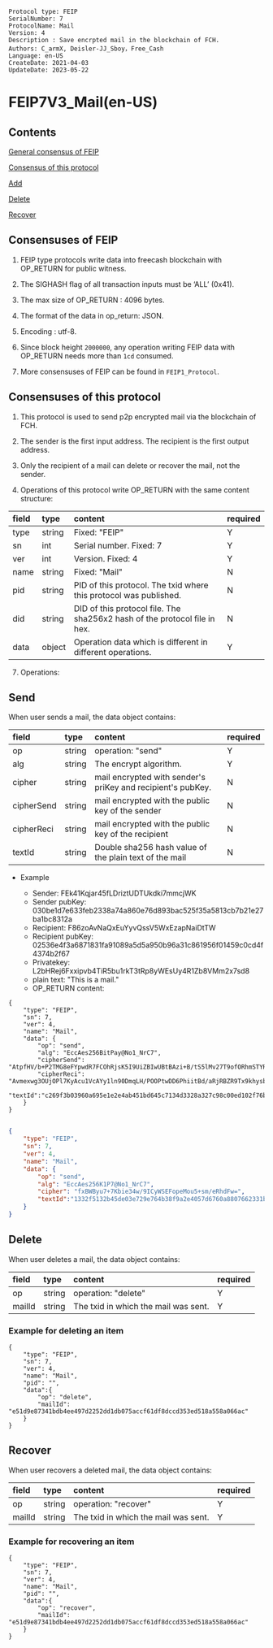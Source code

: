 ```
Protocol type: FEIP
SerialNumber: 7
ProtocolName: Mail
Version: 4
Description : Save encrpted mail in the blockchain of FCH.
Authors: C_armX, Deisler-JJ_Sboy，Free_Cash
Language: en-US
CreateDate: 2021-04-03
UpdateDate: 2023-05-22
```

# FEIP7V3_Mail(en-US)

## Contents

[General consensus of FEIP](#general-consensus-of-feip)

[Consensus of this protocol](#consensus-of-this-protocol)

[Add](#send)

[Delete](#delete)

[Recover](#recover)

## Consensuses of FEIP

1. FEIP type protocols write data into freecash blockchain with OP_RETURN for public witness.

2. The SIGHASH flag of all transaction inputs must be ‘ALL’ (0x41).

3. The max size of OP_RETURN : 4096 bytes.

4. The format of the data in op_return: JSON.

5. Encoding : utf-8.

6. Since block height `2000000`, any operation writing FEIP data with OP_RETURN needs more than `1cd` consumed.

7. More consensuses of FEIP can be found in `FEIP1_Protocol`.

## Consensuses of this protocol

1. This protocol is used to send p2p encrypted mail via the blockchain of FCH.

2. The sender is the first input address. The recipient is the first output address.

3. Only the recipient of a mail can delete or recover the mail, not the sender.

4. Operations of this protocol write OP_RETURN with the same content structure:

|field|type|content|required|
|:----|:----|:----|:----|
|type|string|Fixed: "FEIP"|Y|
|sn|int|Serial number. Fixed: 7|Y|
|ver|int|Version. Fixed: 4|Y|
|name|string|Fixed: "Mail"|N|
|pid|string|PID of this protocol. The txid where this protocol was published.|N|
|did|string|DID of this protocol file. The sha256x2 hash of the protocol file in hex.|N|
|data|object|Operation data which is different in different operations. |Y|

7. Operations:

## Send

When user sends a mail, the data object contains:

| field      | type   | content                                                     | required |
|:-----------|:-------|:------------------------------------------------------------|:---------|
| op         | string | operation: "send"                                           | Y        |
| alg        | string | The encrypt algorithm.                                      | Y        |
| cipher     | string | mail encrypted with sender's priKey and recipient's pubKey. | N        |
| cipherSend | string | mail encrypted with the public key of the sender            | N        |
| cipherReci | string | mail encrypted with the public key of the recipient         | N        |
| textId     | string | Double sha256 hash value of the plain text of the mail      | N        |

* Example

	- Sender: FEk41Kqjar45fLDriztUDTUkdki7mmcjWK
	- Sender pubKey: 030be1d7e633feb2338a74a860e76d893bac525f35a5813cb7b21e27ba1bc8312a
	- Recipient: F86zoAvNaQxEuYyvQssV5WxEzapNaiDtTW
	- Recipient pubKey: 02536e4f3a6871831fa91089a5d5a950b96a31c861956f01459c0cd4f4374b2f67
	- Privatekey: L2bHRej6Fxxipvb4TiR5bu1rkT3tRp8yWEsUy4R1Zb8VMm2x7sd8
	- plain text: "This is a mail."
	- OP_RETURN content:

```
{
	"type": "FEIP",
	"sn": 7,
	"ver": 4,
	"name": "Mail",
	"data": {
		"op": "send",
		"alg": "EccAes256BitPay@No1_NrC7",
		"cipherSend": "AtpfHV/b+P2TMG8eFYpwdR7FCOhRjsK5I9UiZBIwUBtBAzi+B/tS5lMv27T9ofORhmSTYRYEfMIaffEwkwtfgEdormE5u4YKnBf001bWPeIQIXEz8HAj7XVt1rYLciJPdQ==",
		"cipherReci": "Avmexwg3OUjOPl7KyAcu1VcAYy1ln90DmqLH/POOPtwDD6PhiitBd/aRjRBZR9Tx9khysbQLHXKFL4BJ6Af0J6iKiDLZXOfvlzdXNM+TzADj0ryOsX9vtVXPsiljS6PjFg==";
		"textId":"c269f3b03960a695e1e2e4ab451bd645c7134d3328a327c98c00ed102f76b451"
	}
}
```

```json

{
	"type": "FEIP",
	"sn": 7,
	"ver": 4,
	"name": "Mail",
	"data": {
		"op": "send",
		"alg": "EccAes256K1P7@No1_NrC7",
		"cipher": "fxBWByu7+7Kbie34w/9ICyWSEFopeMou5+sm/eRhdFw=",
		"textId":"1332f5132b45de03e729e764b38f9a2e4057d6760a8807662331b37ddea936e4"
	}
}

```

## Delete

When user deletes a mail, the data object contains:

|field|type|content|required|
|:----|:----|:----|:----|
|op|string|operation: "delete"|Y|
|mailId|string|The txid in which the mail was sent.|Y|


### Example for deleting an item
```
{
    "type": "FEIP",
    "sn": 7,
    "ver": 4,
    "name": "Mail",
    "pid": "",
    "data":{
        "op": "delete",
        "mailId": "e51d9e87341bdb4ee497d2252dd1db075accf61df8dccd353ed518a558a066ac"
    }
}
```

## Recover

When user recovers a deleted mail, the data object contains:

|field|type|content|required|
|:----|:----|:----|:----|
|op|string|operation: "recover"|Y|
|mailId|string|The txid in which the mail was sent.|Y|

### Example for recovering an item
```
{
    "type": "FEIP",
    "sn": 7,
    "ver": 4,
    "name": "Mail",
    "pid": "",
    "data":{
        "op": "recover",
        "mailId": "e51d9e87341bdb4ee497d2252dd1db075accf61df8dccd353ed518a558a066ac"
    }
}
```
